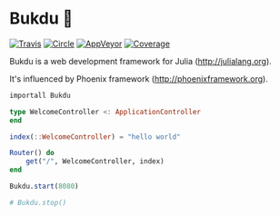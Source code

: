 # Bukdu 🌌

  [![Travis](https://api.travis-ci.org/wookay/Bukdu.jl.svg?branch=master)](https://travis-ci.org/wookay/Bukdu.jl)
  [![Circle](https://circleci.com/gh/wookay/Bukdu.jl.svg?style=svg)](https://circleci.com/gh/wookay/Bukdu.jl)
  [![AppVeyor](https://ci.appveyor.com/api/projects/status/v1af95637qm7j582?svg=true)](https://ci.appveyor.com/project/wookay/bukdu-jl)
  [![Coverage](https://coveralls.io/repos/github/wookay/Bukdu.jl/badge.svg?branch=master)](https://coveralls.io/github/wookay/Bukdu.jl?branch=master)


Bukdu is a web development framework for Julia (http://julialang.org).

It's influenced by Phoenix framework (http://phoenixframework.org).

```julia
importall Bukdu

type WelcomeController <: ApplicationController
end

index(::WelcomeController) = "hello world"

Router() do
    get("/", WelcomeController, index)
end

Bukdu.start(8080)

# Bukdu.stop()
```

